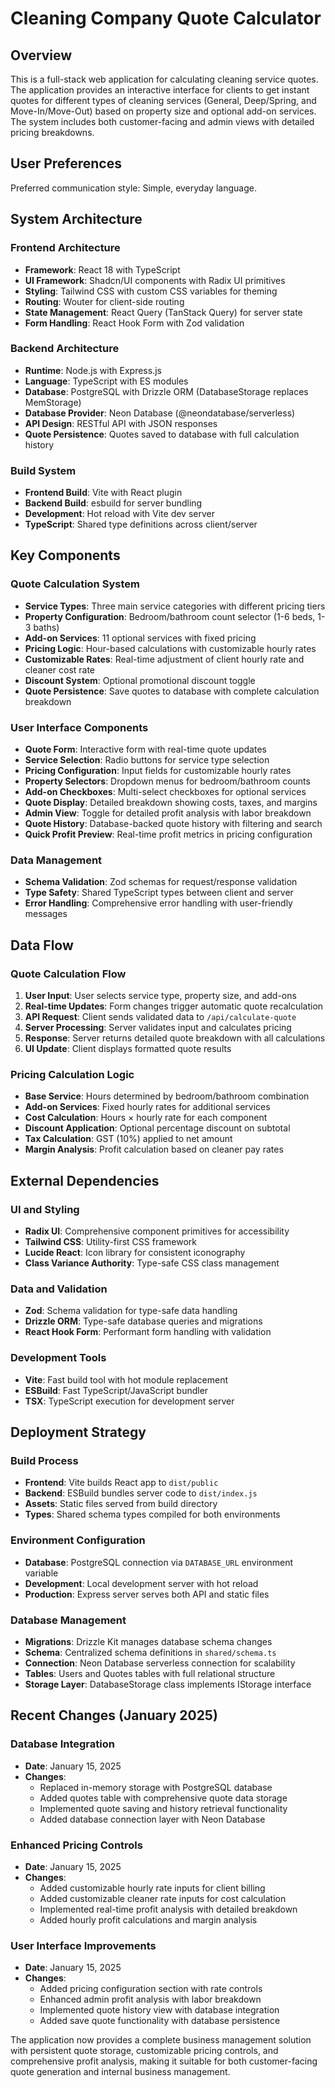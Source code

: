 # Cleaning Company Quote Calculator

## Overview

This is a full-stack web application for calculating cleaning service quotes. The application provides an interactive interface for clients to get instant quotes for different types of cleaning services (General, Deep/Spring, and Move-In/Move-Out) based on property size and optional add-on services. The system includes both customer-facing and admin views with detailed pricing breakdowns.

## User Preferences

Preferred communication style: Simple, everyday language.

## System Architecture

### Frontend Architecture
- **Framework**: React 18 with TypeScript
- **UI Framework**: Shadcn/UI components with Radix UI primitives
- **Styling**: Tailwind CSS with custom CSS variables for theming
- **Routing**: Wouter for client-side routing
- **State Management**: React Query (TanStack Query) for server state
- **Form Handling**: React Hook Form with Zod validation

### Backend Architecture
- **Runtime**: Node.js with Express.js
- **Language**: TypeScript with ES modules
- **Database**: PostgreSQL with Drizzle ORM (DatabaseStorage replaces MemStorage)
- **Database Provider**: Neon Database (@neondatabase/serverless)
- **API Design**: RESTful API with JSON responses
- **Quote Persistence**: Quotes saved to database with full calculation history

### Build System
- **Frontend Build**: Vite with React plugin
- **Backend Build**: esbuild for server bundling
- **Development**: Hot reload with Vite dev server
- **TypeScript**: Shared type definitions across client/server

## Key Components

### Quote Calculation System
- **Service Types**: Three main service categories with different pricing tiers
- **Property Configuration**: Bedroom/bathroom count selector (1-6 beds, 1-3 baths)
- **Add-on Services**: 11 optional services with fixed pricing
- **Pricing Logic**: Hour-based calculations with customizable hourly rates
- **Customizable Rates**: Real-time adjustment of client hourly rate and cleaner cost rate
- **Discount System**: Optional promotional discount toggle
- **Quote Persistence**: Save quotes to database with complete calculation breakdown

### User Interface Components
- **Quote Form**: Interactive form with real-time quote updates
- **Service Selection**: Radio buttons for service type selection
- **Pricing Configuration**: Input fields for customizable hourly rates
- **Property Selectors**: Dropdown menus for bedroom/bathroom counts
- **Add-on Checkboxes**: Multi-select checkboxes for optional services
- **Quote Display**: Detailed breakdown showing costs, taxes, and margins
- **Admin View**: Toggle for detailed profit analysis with labor breakdown
- **Quote History**: Database-backed quote history with filtering and search
- **Quick Profit Preview**: Real-time profit metrics in pricing configuration

### Data Management
- **Schema Validation**: Zod schemas for request/response validation
- **Type Safety**: Shared TypeScript types between client and server
- **Error Handling**: Comprehensive error handling with user-friendly messages

## Data Flow

### Quote Calculation Flow
1. **User Input**: User selects service type, property size, and add-ons
2. **Real-time Updates**: Form changes trigger automatic quote recalculation
3. **API Request**: Client sends validated data to `/api/calculate-quote`
4. **Server Processing**: Server validates input and calculates pricing
5. **Response**: Server returns detailed quote breakdown with all calculations
6. **UI Update**: Client displays formatted quote results

### Pricing Calculation Logic
- **Base Service**: Hours determined by bedroom/bathroom combination
- **Add-on Services**: Fixed hourly rates for additional services
- **Cost Calculation**: Hours × hourly rate for each component
- **Discount Application**: Optional percentage discount on subtotal
- **Tax Calculation**: GST (10%) applied to net amount
- **Margin Analysis**: Profit calculation based on cleaner pay rates

## External Dependencies

### UI and Styling
- **Radix UI**: Comprehensive component primitives for accessibility
- **Tailwind CSS**: Utility-first CSS framework
- **Lucide React**: Icon library for consistent iconography
- **Class Variance Authority**: Type-safe CSS class management

### Data and Validation
- **Zod**: Schema validation for type-safe data handling
- **Drizzle ORM**: Type-safe database queries and migrations
- **React Hook Form**: Performant form handling with validation

### Development Tools
- **Vite**: Fast build tool with hot module replacement
- **ESBuild**: Fast TypeScript/JavaScript bundler
- **TSX**: TypeScript execution for development server

## Deployment Strategy

### Build Process
- **Frontend**: Vite builds React app to `dist/public`
- **Backend**: ESBuild bundles server code to `dist/index.js`
- **Assets**: Static files served from build directory
- **Types**: Shared schema types compiled for both environments

### Environment Configuration
- **Database**: PostgreSQL connection via `DATABASE_URL` environment variable
- **Development**: Local development server with hot reload
- **Production**: Express server serves both API and static files

### Database Management
- **Migrations**: Drizzle Kit manages database schema changes
- **Schema**: Centralized schema definitions in `shared/schema.ts`
- **Connection**: Neon Database serverless connection for scalability
- **Tables**: Users and Quotes tables with full relational structure
- **Storage Layer**: DatabaseStorage class implements IStorage interface

## Recent Changes (January 2025)

### Database Integration
- **Date**: January 15, 2025
- **Changes**: 
  - Replaced in-memory storage with PostgreSQL database
  - Added quotes table with comprehensive quote data storage
  - Implemented quote saving and history retrieval functionality
  - Added database connection layer with Neon Database

### Enhanced Pricing Controls
- **Date**: January 15, 2025
- **Changes**:
  - Added customizable hourly rate inputs for client billing
  - Added customizable cleaner rate inputs for cost calculation
  - Implemented real-time profit analysis with detailed breakdown
  - Added hourly profit calculations and margin analysis

### User Interface Improvements
- **Date**: January 15, 2025
- **Changes**:
  - Added pricing configuration section with rate controls
  - Enhanced admin profit analysis with labor breakdown
  - Implemented quote history view with database integration
  - Added save quote functionality with database persistence

The application now provides a complete business management solution with persistent quote storage, customizable pricing controls, and comprehensive profit analysis, making it suitable for both customer-facing quote generation and internal business management.